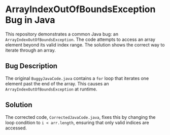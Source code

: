 # ArrayIndexOutOfBoundsException Bug in Java

This repository demonstrates a common Java bug: an `ArrayIndexOutOfBoundsException`. The code attempts to access an array element beyond its valid index range.  The solution shows the correct way to iterate through an array.

## Bug Description
The original `BuggyJavaCode.java` contains a `for` loop that iterates one element past the end of the array.  This causes an `ArrayIndexOutOfBoundsException` at runtime.

## Solution
The corrected code, `CorrectedJavaCode.java`, fixes this by changing the loop condition to `i < arr.length`, ensuring that only valid indices are accessed.